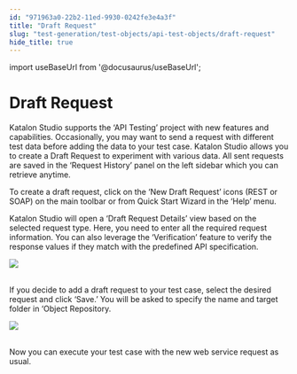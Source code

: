 ```yaml
---
id: "971963a0-22b2-11ed-9930-0242fe3e4a3f"
title: "Draft Request"
slug: "test-generation/test-objects/api-test-objects/draft-request"
hide_title: true
---
```

import useBaseUrl from '@docusaurus/useBaseUrl';

  

# <a id="id" class="anchor_top_offset"/><a id="ariaid-title1" class="anchor_top_offset"/>Draft Request

  
    
<p xmlns="http://www.w3.org/1999/xhtml" className="p">Katalon Studio supports the ‘API Testing’ project   with new features and capabilities. Occasionally, you may want to   send a request with different test data before adding the data to   your test case. Katalon Studio allows you to create a Draft Request   to experiment with various data. All sent requests are saved in the   ‘Request History’ panel on the left sidebar which you   can retrieve anytime.</p> 
    
<p xmlns="http://www.w3.org/1999/xhtml" className="p">To create a draft request, click on the ‘New Draft   Request’ icons (REST or SOAP) on the main toolbar or from   Quick Start Wizard in the ‘Help’ menu.</p> 
    
<p xmlns="http://www.w3.org/1999/xhtml" className="p">Katalon Studio will open a ‘Draft Request Details’   view based on the selected request type. Here, you need to enter   all the required request information. You can also leverage the   ‘Verification’ feature to verify the response values if   they match with the predefined API specification.</p> 
    
<p xmlns="http://www.w3.org/1999/xhtml" className="p">   <img className="image" src={useBaseUrl("https://github.com/katalon-studio/docs-images/raw/master/katalon-studio/docs/draft-request/draft-overview.png")} /><br /><br /> </p> 
    
<p xmlns="http://www.w3.org/1999/xhtml" className="p">If you decide to add a draft request to your test case, select   the desired request and click ‘Save.’ You will be asked   to specify the name and target folder in ‘Object   Repository.</p> 
    
<p xmlns="http://www.w3.org/1999/xhtml" className="p">   <img className="image" src={useBaseUrl("https://github.com/katalon-studio/docs-images/raw/master/katalon-studio/docs/draft-request/save-draft.png")} /><br /><br /> </p> 
    
<p xmlns="http://www.w3.org/1999/xhtml" className="p">Now you can execute your test case with the new web service   request as usual.</p> 
  

